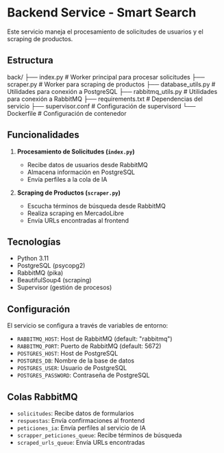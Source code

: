 # Backend Service - Smart Search

Este servicio maneja el procesamiento de solicitudes de usuarios y el scraping de productos.

## Estructura

back/
├── index.py           # Worker principal para procesar solicitudes
├── scraper.py        # Worker para scraping de productos
├── database_utils.py # Utilidades para conexión a PostgreSQL
├── rabbitmq_utils.py # Utilidades para conexión a RabbitMQ
├── requirements.txt  # Dependencias del servicio
├── supervisor.conf   # Configuración de supervisord
└── Dockerfile       # Configuración de contenedor

## Funcionalidades

1. **Procesamiento de Solicitudes (`index.py`)**
   - Recibe datos de usuarios desde RabbitMQ
   - Almacena información en PostgreSQL
   - Envía perfiles a la cola de IA

2. **Scraping de Productos (`scraper.py`)**
   - Escucha términos de búsqueda desde RabbitMQ
   - Realiza scraping en MercadoLibre
   - Envía URLs encontradas al frontend

## Tecnologías

- Python 3.11
- PostgreSQL (psycopg2)
- RabbitMQ (pika)
- BeautifulSoup4 (scraping)
- Supervisor (gestión de procesos)

## Configuración

El servicio se configura a través de variables de entorno:
- `RABBITMQ_HOST`: Host de RabbitMQ (default: "rabbitmq")
- `RABBITMQ_PORT`: Puerto de RabbitMQ (default: 5672)
- `POSTGRES_HOST`: Host de PostgreSQL
- `POSTGRES_DB`: Nombre de la base de datos
- `POSTGRES_USER`: Usuario de PostgreSQL
- `POSTGRES_PASSWORD`: Contraseña de PostgreSQL

## Colas RabbitMQ

- `solicitudes`: Recibe datos de formularios
- `respuestas`: Envía confirmaciones al frontend
- `peticiones_ia`: Envía perfiles al servicio de IA
- `scrapper_peticiones_queue`: Recibe términos de búsqueda
- `scraped_urls_queue`: Envía URLs encontradas